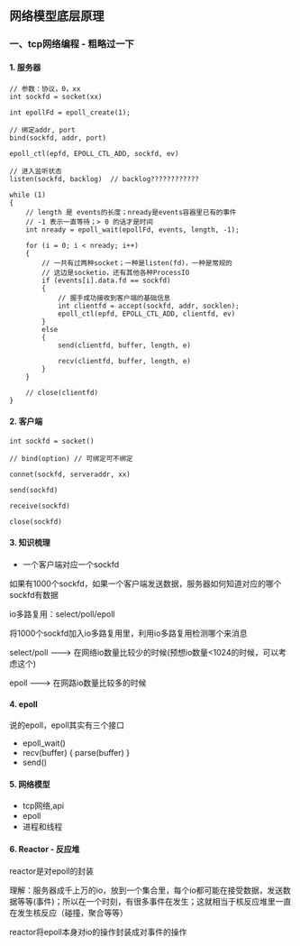 ## 网络模型底层原理

### 一、tcp网络编程 - 粗略过一下

#### 1. 服务器
```
// 参数：协议，0，xx
int sockfd = socket(xx)

int epollFd = epoll_create(1);

// 绑定addr, port
bind(sockfd, addr, port)

epoll_ctl(epfd, EPOLL_CTL_ADD, sockfd, ev)

// 进入监听状态
listen(sockfd, backlog)  // backlog????????????

while (1)
{
    // length 是 events的长度；nready是events容器里已有的事件
    // -1 表示一直等待；> 0 的话才是时间
    int nready = epoll_wait(epollFd, events, length, -1);

    for (i = 0; i < nready; i++)
    {
        // 一共有过两种socket；一种是listen(fd)，一种是常规的
        // 这边是socketio，还有其他各种ProcessIO
        if (events[i].data.fd == sockfd)
        {
            // 握手成功接收到客户端的基础信息
            int clientfd = accept(sockfd, addr, socklen);
            epoll_ctl(epfd, EPOLL_CTL_ADD, clientfd, ev)
        }
        else
        {
            send(clientfd, buffer, length, e)

            recv(clientfd, buffer, length, e)
        }
    }

    // close(clientfd)
}

```

#### 2. 客户端
```
int sockfd = socket()

// bind(option) // 可绑定可不绑定

connet(sockfd, serveraddr, xx)

send(sockfd)

receive(sockfd)

close(sockfd)
```

#### 3. 知识梳理
* 一个客户端对应一个sockfd

如果有1000个sockfd，如果一个客户端发送数据，服务器如何知道对应的哪个sockfd有数据

io多路复用：select/poll/epoll

将1000个sockfd加入io多路复用里，利用io多路复用检测哪个来消息

select/poll ---> 在网络io数量比较少的时候(预想io数量<1024的时候，可以考虑这个)

epoll       ---> 在网路io数量比较多的时候


#### 4. epoll
说的epoll，epoll其实有三个接口
* epoll_wait()
* recv(buffer) { parse(buffer) }
* send()

#### 5. 网络模型
* tcp网络,api
* epoll
* 进程和线程

#### 6. Reactor - 反应堆
reactor是对epoll的封装

理解：服务器成千上万的io，放到一个集合里，每个io都可能在接受数据，发送数据等等(事件)；所以在一个时刻，有很多事件在发生；这就相当于核反应堆里一直在发生核反应（碰撞，聚合等等）

reactor将epoll本身对io的操作封装成对事件的操作